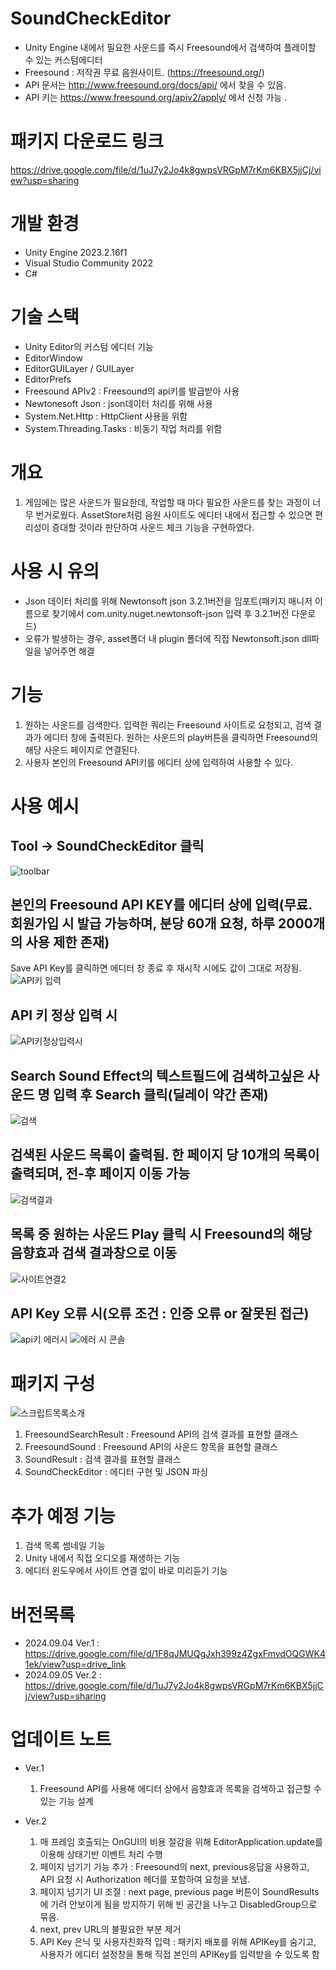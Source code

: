 # SoundCheckEditor
- Unity Engine 내에서 필요한 사운드를 즉시 Freesound에서 검색하여 플레이할 수 있는 커스텀에디터
- Freesound : 저작권 무료 음원사이트. (https://freesound.org/)
- API 문서는 http://www.freesound.org/docs/api/ 에서 찾을 수 있음.
- API 키는 https://www.freesound.org/apiv2/apply/ 에서 신청 가능 .

# 패키지 다운로드 링크
https://drive.google.com/file/d/1uJ7y2Jo4k8gwpsVRGpM7rKm6KBX5jjCj/view?usp=sharing

# 개발 환경 
- Unity Engine 2023.2.16f1
- Visual Studio Community 2022
- C#

# 기술 스택
- Unity Editor의 커스텀 에디터 기능
- EditorWindow
- EditorGUILayer / GUILayer
- EditorPrefs
- Freesound APIv2 : Freesound의 api키를 발급받아 사용
- Newtonesoft Json : json데이터 처리를 위해 사용
- System.Net.Http : HttpClient 사용을 위함
- System.Threading.Tasks : 비동기 작업 처리를 위함

# 개요
1. 게임에는 많은 사운드가 필요한데, 작업할 때 마다 필요한 사운드를 찾는 과정이 너무 번거로웠다. AssetStore처럼 음원 사이트도 에디터 내에서 접근할 수 있으면 편리성이 증대할 것이라 판단하여 사운드 체크 기능을 구현하였다.

# 사용 시 유의
- Json 데이터 처리를 위해 Newtonsoft json 3.2.1버전을 임포트(패키지 매니저 이름으로 찾기에서 com.unity.nuget.newtonsoft-json 입력 후 3.2.1버전 다운로드) 
- 오류가 발생하는 경우, asset폴더 내 plugin 폴더에 직접 Newtonsoft.json dll파일을 넣어주면 해결

# 기능
1. 원하는 사운드를 검색한다. 입력한 쿼리는 Freesound 사이트로 요청되고, 검색 결과가 에디터 창에 출력된다. 원하는 사운드의 play버튼을 클릭하면 Freesound의 해당 사운드 페이지로 연결된다.
2. 사용자 본인의 Freesound API키를 에디터 상에 입력하여 사용할 수 있다.

# 사용 예시
 ## Tool -> SoundCheckEditor 클릭
![toolbar](https://github.com/user-attachments/assets/a34742fa-0c4d-4cd1-9a42-17437d878ab5)

 ## 본인의 Freesound API KEY를 에디터 상에 입력(무료. 회원가입 시 발급 가능하며, 분당 60개 요청, 하루 2000개의 사용 제한 존재)
  Save API Key를 클릭하면 에디터 창 종료 후 재시작 시에도 값이 그대로 저장됨.
 ![API키 입력](https://github.com/user-attachments/assets/3aa4bbb1-2e2a-49cc-8c64-7e7cb1f38062)

 ## API 키 정상 입력 시
 ![API키정상입력시](https://github.com/user-attachments/assets/a6410d56-5e8f-4b82-8494-c565e768657e)

 ## Search Sound Effect의 텍스트필드에 검색하고싶은 사운드 명 입력 후 Search 클릭(딜레이 약간 존재)
 ![검색](https://github.com/user-attachments/assets/c1af1d22-77d6-4778-a6a1-edc37454fb07)

 ## 검색된 사운드 목록이 출력됨. 한 페이지 당 10개의 목록이 출력되며, 전-후 페이지 이동 가능
 ![검색결과](https://github.com/user-attachments/assets/a27f5091-17c9-4450-a2e2-3577b9c64eee)

 ## 목록 중 원하는 사운드 Play 클릭 시 Freesound의 해당 음향효과 검색 결과창으로 이동
 ![사이트연결2](https://github.com/user-attachments/assets/e027c82e-bb06-4384-a036-1ac89f44fdc1)

 ## API Key 오류 시(오류 조건 : 인증 오류 or 잘못된 접근)
 ![api키 에러시](https://github.com/user-attachments/assets/8f88e2ea-099e-4ca1-8351-3e988a6eec2c)
 ![에러 시 콘솔](https://github.com/user-attachments/assets/f55042a9-1939-42d7-97c1-dd15e9d134cd)
 
# 패키지 구성
![스크립트목록소개](https://github.com/user-attachments/assets/08f7cf70-f731-4c2c-85b8-e1e4c2a48779)
 1. FreesoundSearchResult : Freesound API의 검색 결과를 표현할 클래스
 2. FreesoundSound : Freesound API의 사운드 항목을 표현할 클래스
 3. SoundResult : 검색 결과를 표현할 클래스
 4. SoundCheckEditor : 에디터 구현 및 JSON 파싱

# 추가 예정 기능
1. 검색 목록 썸네일 기능
2. Unity 내에서 직접 오디오를 재생하는 기능
3. 에디터 윈도우에서 사이트 연결 없이 바로 미리듣기 기능

# 버전목록
- 2024.09.04 Ver.1 : https://drive.google.com/file/d/1F8qJMUQgJxh399z4ZgxFmvdOQGWK41ek/view?usp=drive_link
- 2024.09.05 Ver.2 : https://drive.google.com/file/d/1uJ7y2Jo4k8gwpsVRGpM7rKm6KBX5jjCj/view?usp=sharing

# 업데이트 노트
- Ver.1
    1. Freesound API를 사용해 에디터 상에서 음향효과 목록을 검색하고 접근할 수 있는 기능 설계

- Ver.2
    1. 매 프레임 호출되는 OnGUI의 비용 절감을 위해 EditorApplication.update를 이용해 상태기반 이벤트 처리 수행
    2. 페이지 넘기기 기능 추가 : Freesound의 next, previous응답을 사용하고, API 요청 시 Authorization 헤더를 포함하여 요청을 보냄. 
    3. 페이지 넘기기 UI 조절 : next page, previous page 버튼이 SoundResults에 가려 안보이게 됨을 방지하기 위해 빈 공간을 나누고 DisabledGroup으로 묶음. 
    4. next, prev URL의 불필요한 부분 제거 
    5. API Key 은닉 및 사용자친화적 입력 : 패키지 배포를 위해 APIKey를 숨기고, 사용자가 에디터 설정창을 통해 직접 본인의 APIKey를 입력받을 수 있도록 함
